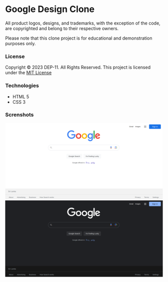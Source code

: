 # Google Design Clone
All product logos, designs, and trademarks, with the exception of the code, are copyrighted and belong to their respective owners.

Please note that this clone project is for educational and demonstration purposes only.

### License
Copyright &copy; 2023 DEP-11. All Rights Reserved.
This project is licensed under the [MIT License](License.txt)

### Technologies
* HTML 5
* CSS 3

### Screnshots
![Google Design Clone Light Mode](/img/screenshots/google-design-clone-light-mode.png)
![Google Design Clone Dark Mode](/img/screenshots/google-design-clone-dark-mode.png)